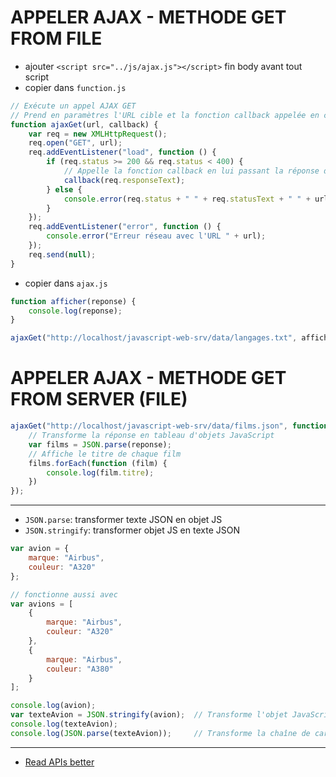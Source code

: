# APPELER AJAX - METHODE GET FROM FILE
- ajouter `<script src="../js/ajax.js"></script>` fin body avant tout script
- copier dans `function.js`
```js
// Exécute un appel AJAX GET
// Prend en paramètres l'URL cible et la fonction callback appelée en cas de succès
function ajaxGet(url, callback) {
    var req = new XMLHttpRequest();
    req.open("GET", url);
    req.addEventListener("load", function () {
        if (req.status >= 200 && req.status < 400) {
            // Appelle la fonction callback en lui passant la réponse de la requête
            callback(req.responseText);
        } else {
            console.error(req.status + " " + req.statusText + " " + url);
        }
    });
    req.addEventListener("error", function () {
        console.error("Erreur réseau avec l'URL " + url);
    });
    req.send(null);
}
```
- copier dans `ajax.js`
```js
function afficher(reponse) {
    console.log(reponse);
}

ajaxGet("http://localhost/javascript-web-srv/data/langages.txt", afficher);
```

# APPELER AJAX - METHODE GET FROM SERVER (FILE)
```js
ajaxGet("http://localhost/javascript-web-srv/data/films.json", function (reponse) {
    // Transforme la réponse en tableau d'objets JavaScript
    var films = JSON.parse(reponse);
    // Affiche le titre de chaque film
    films.forEach(function (film) {
        console.log(film.titre);
    })
});
```

-------
- `JSON.parse`: transformer texte JSON en objet JS
- `JSON.stringify`: transformer objet JS en texte JSON
```js
var avion = {
    marque: "Airbus",
    couleur: "A320"
};

// fonctionne aussi avec
var avions = [
    {
        marque: "Airbus",
        couleur: "A320"
    },
    {
        marque: "Airbus",
        couleur: "A380"
    }
];

console.log(avion);
var texteAvion = JSON.stringify(avion);  // Transforme l'objet JavaScript en chaîne de caractères JSON
console.log(texteAvion);
console.log(JSON.parse(texteAvion));     // Transforme la chaîne de caractères JSON en objet JavaScript
```
---------
- [Read APIs better](https://www.getpostman.com/downloads/)
